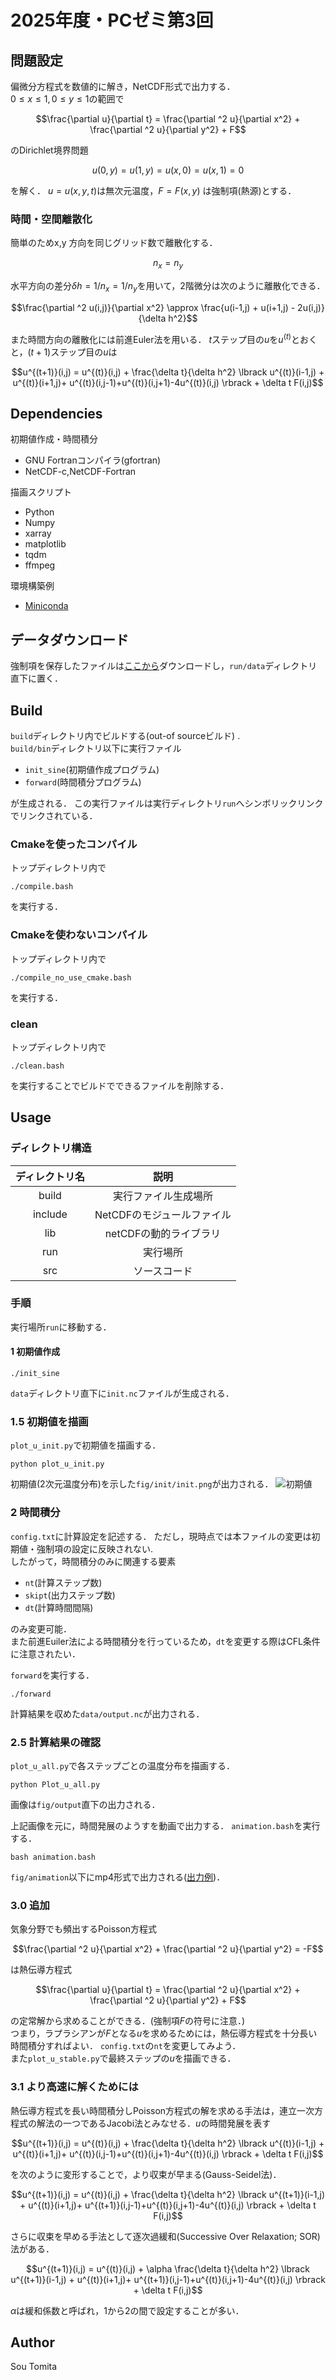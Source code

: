 # 2025年度・PCゼミ第3回

## 問題設定
偏微分方程式を数値的に解き，NetCDF形式で出力する．  
$0 \le x \le 1, 0 \le y \le 1$の範囲で
```math
\frac{\partial u}{\partial t} = \frac{\partial ^2 u}{\partial x^2} + \frac{\partial ^2 u}{\partial y^2} + F
```
のDirichlet境界問題
```math
u(0,y)=u(1,y)=u(x,0)=u(x,1)=0
```
を解く．
$u=u(x,y,t)$は無次元温度，$F=F(x,y)$ は強制項(熱源)とする．

### 時間・空間離散化
簡単のためx,y 方向を同じグリッド数で離散化する．
```math
n_x = n_y
```
水平方向の差分$\delta h = 1/n_x = 1/n_y$を用いて，2階微分は次のように離散化できる．
```math
\frac{\partial ^2 u(i,j)}{\partial x^2}  \approx  \frac{u(i-1,j) + u(i+1,j) - 2u(i,j)}{\delta h^2}
```
また時間方向の離散化には前進Euler法を用いる．
$t$ステップ目の$u$を$u^{(t)}$とおくと，$(t+1)$ステップ目の$u$は
```math
u^{(t+1)}(i,j) = u^{(t)}(i,j) + \frac{\delta t}{\delta h^2} \lbrack u^{(t)}(i-1,j) + u^{(t)}(i+1,j)+ u^{(t)}(i,j-1)+u^{(t)}(i,j+1)-4u^{(t)}(i,j) \rbrack + \delta t F(i,j)
```

## Dependencies
初期値作成・時間積分
- GNU Fortranコンパイラ(gfortran)
- NetCDF-c,NetCDF-Fortran

描画スクリプト
- Python
- Numpy
- xarray
- matplotlib
- tqdm
- ffmpeg


環境構築例
- [Miniconda](./doc/miniconda_install.md)
## データダウンロード
強制項を保存したファイルは[ここから](https://drive.google.com/file/d/1ce9I2_WtM37T9ivTh3FmA1rdrERCUxmT/view?usp=sharing)ダウンロードし，```run/data```ディレクトリ直下に置く．

## Build
```build```ディレクトリ内でビルドする(out-of sourceビルド)
.  
```build/bin```ディレクトリ以下に実行ファイル
- ```init_sine```(初期値作成プログラム)
- ```forward```(時間積分プログラム)

が生成される．
この実行ファイルは実行ディレクトリ```run```へシンボリックリンクでリンクされている．

### Cmakeを使ったコンパイル
トップディレクトリ内で
```
./compile.bash
```
を実行する．
### Cmakeを使わないコンパイル
トップディレクトリ内で
```
./compile_no_use_cmake.bash
```
を実行する．
### clean
トップディレクトリ内で
```
./clean.bash
```
を実行することでビルドでできるファイルを削除する．


## Usage
### ディレクトリ構造
|ディレクトリ名|説明|
| :---: | :---: |
|build|実行ファイル生成場所|
|include|NetCDFのモジュールファイル|
|lib|netCDFの動的ライブラリ|
|run|実行場所|
|src|ソースコード|

### 手順
実行場所```run```に移動する．
#### 1 初期値作成
```
./init_sine
```
```data```ディレクトリ直下に```init.nc```ファイルが生成される．

### 1.5 初期値を描画
```plot_u_init.py```で初期値を描画する．
```
python plot_u_init.py
```
初期値(2次元温度分布)を示した```fig/init/init.png```が出力される．
![初期値](./doc/image/top/init.png)

### 2 時間積分
```config.txt```に計算設定を記述する．
ただし，現時点では本ファイルの変更は初期値・強制項の設定に反映されない.  
したがって，時間積分のみに関連する要素
- ```nt```(計算ステップ数)
- ```skipt```(出力ステップ数)
- ```dt```(計算時間間隔)  

のみ変更可能．    
また前進Euiler法による時間積分を行っているため，```dt```を変更する際はCFL条件に注意されたい．

```forward```を実行する．
```
./forward
```
計算結果を収めた```data/output.nc```が出力される．

### 2.5 計算結果の確認
```plot_u_all.py```で各ステップごとの温度分布を描画する．
```
python Plot_u_all.py 
```
画像は```fig/output```直下の出力される．

上記画像を元に，時間発展のようすを動画で出力する．
```animation.bash```を実行する．
```
bash animation.bash
```
```fig/animation```以下にmp4形式で出力される([出力例](./doc/image/top/output.mp4))．


### 3.0 追加
気象分野でも頻出するPoisson方程式
```math
\frac{\partial ^2 u}{\partial x^2} + \frac{\partial ^2 u}{\partial y^2} = -F
```
は熱伝導方程式
```math
\frac{\partial u}{\partial t} = \frac{\partial ^2 u}{\partial x^2} + \frac{\partial ^2 u}{\partial y^2} + F
```
の定常解から求めることができる．(強制項$F$の符号に注意．)  
つまり，ラプラシアンが$F$となる$u$を求めるためには，熱伝導方程式を十分長い時間積分すればよい．
```config.txt```の```nt```を変更してみよう．  
また```plot_u_stable.py```で最終ステップの$u$を描画できる．


### 3.1 より高速に解くためには
熱伝導方程式を長い時間積分しPoisson方程式の解を求める手法は，連立一次方程式の解法の一つであるJacobi法とみなせる．$u$の時間発展を表す
```math
u^{(t+1)}(i,j) = u^{(t)}(i,j) + \frac{\delta t}{\delta h^2} \lbrack u^{(t)}(i-1,j) + u^{(t)}(i+1,j)+ u^{(t)}(i,j-1)+u^{(t)}(i,j+1)-4u^{(t)}(i,j) \rbrack + \delta t F(i,j)
```
を次のように変形することで，より収束が早まる(Gauss-Seidel法)．
```math
u^{(t+1)}(i,j) = u^{(t)}(i,j) + \frac{\delta t}{\delta h^2} \lbrack u^{(t+1)}(i-1,j) + u^{(t)}(i+1,j)+ u^{(t+1)}(i,j-1)+u^{(t)}(i,j+1)-4u^{(t)}(i,j) \rbrack + \delta t F(i,j)
```
  
さらに収束を早める手法として逐次過緩和(Successive Over Relaxation; SOR)法がある．
```math
u^{(t+1)}(i,j) = u^{(t)}(i,j) + \alpha \frac{\delta t}{\delta h^2} \lbrack u^{(t+1)}(i-1,j) + u^{(t)}(i+1,j)+ u^{(t+1)}(i,j-1)+u^{(t)}(i,j+1)-4u^{(t)}(i,j) \rbrack + \delta t F(i,j)
```
$\alpha$は緩和係数と呼ばれ，1から2の間で設定することが多い．


## Author
Sou Tomita
